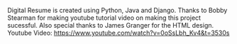 Digital Resume is created using Python, Java and Django. Thanks to Bobby Stearman for making youtube tutorial video on making this project sucessful. Also special thanks to James Granger for the HTML design. 
Youtube Video: https://www.youtube.com/watch?v=0oSsLbh_Kv4&t=3530s
